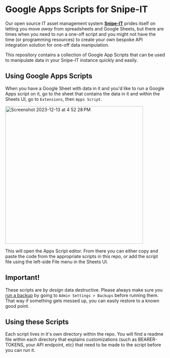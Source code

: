 # Google Apps Scripts for Snipe-IT

Our open source IT asset management system **[Snipe-IT](https://snipeitapp.com)** prides itself on letting you move _away_ from spreadsheets and Google Sheets, but there are times when you need to run a one-off script and you might not have the time (or programming resources) to create your own bespoke API integration solution for one-off data manipulation. 

This repository contains a collection of Google App Scripts that can be used to manipulate data in your Snipe-IT instance quickly and easily.

## Using Google Apps Scripts

When you have a Google Sheet with data in it and you'd like to run a Google Apps script on it, go to the sheet that contains the data in it and within the Sheets UI, go to  `Extensions`, then `Apps Script`. 

<img width="434" alt="Screenshot 2023-12-13 at 4 52 28 PM" src="https://github.com/grokability/google-apps-scripts-for-snipe-it/assets/197404/38737920-aca3-4879-b68e-47ad97f5592a">


This will open the Apps Script editor. From there you can either copy and paste the code from the appropriate scripts in this repo, or add the script file using the left-side File menu in the Sheets UI.

## Important!

These scripts are *by design* data destructive. Please always make sure you [run a backup](https://snipe-it.readme.io/docs/backups) by going to `Admin Settings > Backups` before running them. That way if something gets messed up, you can easily restore to a known good point.

## Using these Scripts

Each script lives in it's own directory within the repo. You will find a readme file within each directory that explains customizations (such as BEARER-TOKENS, your API endpoint, etc) that need to be made to the script before you can run it.
